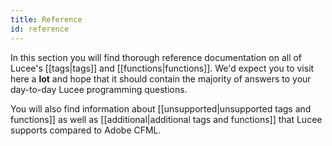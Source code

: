 ```yaml
---
title: Reference
id: reference
---
```


In this section you will find thorough reference documentation on all of Lucee's [[tags|tags]] and [[functions|functions]]. We'd expect you to visit here a **lot** and hope that it should contain the majority of answers to your day-to-day Lucee programming questions.

You will also find information about [[unsupported|unsupported tags and functions]] as well as [[additional|additional tags and functions]] that Lucee supports compared to Adobe CFML.
